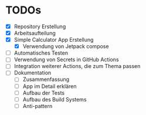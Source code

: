 # TODOs

* [x] Repository Erstellung
* [x] Arbeitsaufteilung
* [x] Simple Calculator App Erstellung
  * [x] Verwendung von Jetpack compose
* [ ] Automatisches Testen
* [ ] Verwendung von Secrets in GitHub Actions
* [ ] Integration weiterer Actions, die zum Thema passen
* [ ] Dokumentation
  * [ ] Zusammenfassung
  * [ ] App im Detail erklären
  * [ ] Aufbau der Tests
  * [ ] Aufbau des Build Systems
  * [ ] Anti-pattern
